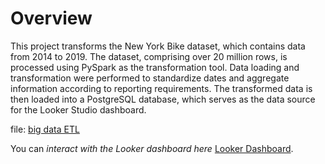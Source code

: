 # Overview
 
This project transforms the New York Bike dataset, which contains data from 2014 to 2019. The dataset, comprising over 20 million rows, is processed using PySpark as the transformation tool. Data loading and transformation were performed to standardize dates and aggregate information according to reporting requirements. The transformed data is then loaded into a PostgreSQL database, which serves as the data source for the Looker Studio dashboard.

file: [big data ETL](https://github.com/bukolaakins/big_data/blob/main/big_data_processin_etl.py)

You can *interact with the Looker dashboard here* [Looker Dashboard](https://lookerstudio.google.com/reporting/c08950de-a5c3-4c0c-9a3f-e6ea11efc9fa).
